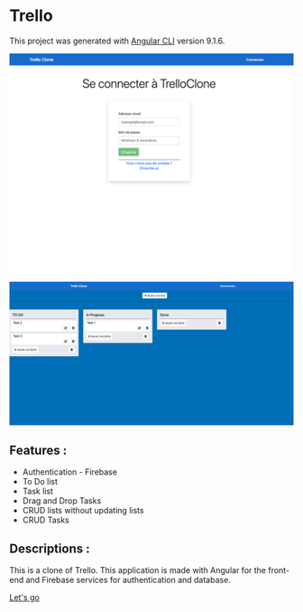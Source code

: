 # Trello

This project was generated with [Angular CLI](https://github.com/angular/angular-cli) version 9.1.6.

![](trello1.png)
![](trello2.png)

## Features : 
- Authentication - Firebase
- To Do list 
- Task list
- Drag and Drop Tasks
- CRUD lists without updating lists
- CRUD Tasks

## Descriptions :

This is a clone of Trello.
This application is made with Angular for the front-end and Firebase services for authentication and database.

[Let's go](https://trello-b2971.web.app/)
